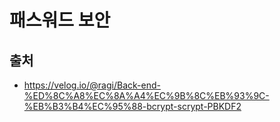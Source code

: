# 패스워드 보안  




## 출처  
* https://velog.io/@ragi/Back-end-%ED%8C%A8%EC%8A%A4%EC%9B%8C%EB%93%9C-%EB%B3%B4%EC%95%88-bcrypt-scrypt-PBKDF2  
